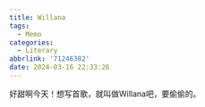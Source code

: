 ```yaml
---
title: Willana
tags:
  - Memo
categories: 
  - Literary
abbrlink: '71246382'
date: 2024-03-16 22:33:26
---
```


好甜啊今天！想写首歌，就叫做Willana吧，要偷偷的。
